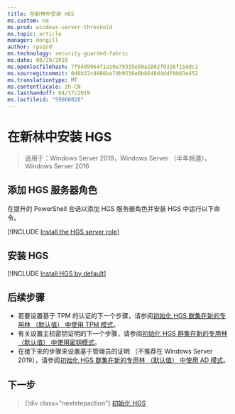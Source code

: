 ```yaml
---
title: 在新林中安装 HGS
ms.custom: na
ms.prod: windows-server-threshold
ms.topic: article
manager: dongill
author: rpsqrd
ms.technology: security-guarded-fabric
ms.date: 08/29/2018
ms.openlocfilehash: 7f04d9964f1a19e79335e50a1882f0326f15ddc1
ms.sourcegitcommit: 0d0b32c8986ba7db9536e0b8648d4ddf9b03e452
ms.translationtype: MT
ms.contentlocale: zh-CN
ms.lasthandoff: 04/17/2019
ms.locfileid: "59860028"
---
```

# <a name="install-hgs-in-a-new-forest"></a>在新林中安装 HGS 

>适用于：Windows Server 2019，Windows Server （半年频道），Windows Server 2016

## <a name="add-the-hgs-server-role"></a>添加 HGS 服务器角色

在提升的 PowerShell 会话以添加 HGS 服务器角色并安装 HGS 中运行以下命令。

[!INCLUDE [Install the HGS server role](../../../includes/guarded-fabric-install-hgs-server-role.md)] 

## <a name="install-hgs"></a>安装 HGS 

[!INCLUDE [Install HGS by default](../../../includes/install-hgs-default.md)] 

## <a name="next-steps"></a>后续步骤

- 若要设置基于 TPM 的认证的下一个步骤，请参阅[初始化 HGS 群集在新的专用林 （默认值） 中使用 TPM 模式](guarded-fabric-initialize-hgs-tpm-mode-default.md)。
- 有关设置主机密钥证明的下一个步骤，请参阅[初始化 HGS 群集在新的专用林 （默认值） 中使用密钥模式](guarded-fabric-initialize-hgs-key-mode-default.md)。
- 在接下来的步骤来设置基于管理员的证明 （不推荐在 Windows Server 2019），请参阅[初始化 HGS 群集在新的专用林 （默认值） 中使用 AD 模式](guarded-fabric-initialize-hgs-ad-mode-default.md)。

## <a name="next-step"></a>下一步

>[!div class="nextstepaction"]
[初始化 HGS](guarded-fabric-initialize-hgs.md)


